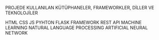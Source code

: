 PROJEDE KULLANILAN KÜTÜPHANELER, FRAMEWORKLER, DİLLER VE TEKNOLOJİLER

HTML
CSS
JS
PYHTON
FLASK FRAMEWORK
REST API
MACHINE LEARNING
NATURAL LANGUAGE PROCESSING
ARTIFICIAL NEURAL NETWORK
